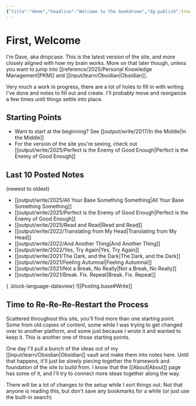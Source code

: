 ```yaml
---
{"title":"Home","headline":"Welcome to the Geekdrome","dg-publish":true,"dg-home":true,"date":"2025-08-05","created":"2025-08-05T18:40:00","updated":"2025-08-23T13:57:41-04:00","permalink":"/home/","tags":["gardenEntry"],"dgPassFrontmatter":true,"noteIcon":"3"}
---
```


# First, Welcome

I'm Dave, aka dropcase. This is the latest version of the site, and more closely aligned with how my brain works. More on that later though, unless you want to jump into [[reference/2025/Personal Knowledge Management\|PKM]] and [[input/learn/Obsidian\|Obsidian]].

Very much a work in progress, there are a lot of holes to fill in with writing I've done and notes to fill out and create. I'll probably move and reorganize a few times until things settle into place.

## Starting Points

- Want to start at the beginning? See [[output/write/2017/In the Middle\|In the Middle]]
- For the version of the site you're seeing, check out [[output/write/2025/Perfect is the Enemy of Good Enough\|Perfect is the Enemy of Good Enough]]

## Last 10 Posted Notes
(newest to oldest)
- [[output/write/2025/All Your Base Something Something\|All Your Base Something Something]]
- [[output/write/2025/Perfect is the Enemy of Good Enough\|Perfect is the Enemy of Good Enough]]
- [[output/write/2025/Read and Read\|Read and Read]]
- [[output/write/2022/Translating from My Head\|Translating from My Head]]
- [[output/write/2022/And Another Thing\|And Another Thing]]
- [[output/write/2022/Yes, Try Again\|Yes, Try Again]]
- [[output/write/2021/The Dark, and the Dark\|The Dark, and the Dark]]
- [[output/write/2021/Feeling Autumnal\|Feeling Autumnal]]
- [[output/write/2021/Not a Break, No Really\|Not a Break, No Really]]
- [[output/write/2021/Break. Fix. Repeat\|Break. Fix. Repeat]]

{ .block-language-dataview}
![[Posting.base#Write]]
## Time to Re-Re-Re-Restart the Process

Scattered throughout this site, you'll find more than one starting point. Some from old copies of content, some while I was trying to get changed over to another platform, and some just because I wrote it and wanted to keep it. This is another one of those starting points.

One day I'll pull a bunch of the ideas out of my [[input/learn/Obsidian\|Obsidian]] vault and make them into notes here. Until that happens, it'll just be slowly piecing together the framework and foundation of the site to build from. I know that the [[About\|About]] page has some of it, and I'll try to connect more ideas together along the way.

There will be a lot of changes to the setup while I sort things out. Not that anyone is reading this, but don't save any bookmarks for a while (or just use the built-in search)
